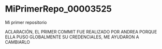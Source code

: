 # MiPrimerRepo_00003525
Mi primer repositorio

ACLARACIÓN, EL PRIMER COMMIT FUE REALIZADO POR ANDREA PORQUE ELLA PUSO GLOBALMENTE SU CREDENCIALES, ME AYUDARON A CAMBIARLO 
